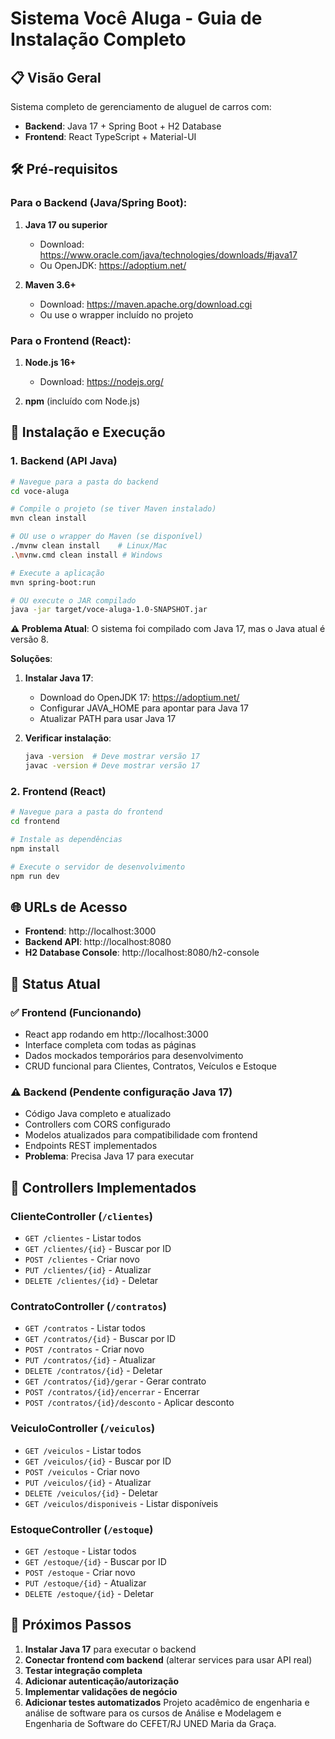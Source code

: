 # Sistema Você Aluga - Guia de Instalação Completo

## 📋 Visão Geral

Sistema completo de gerenciamento de aluguel de carros com:
- **Backend**: Java 17 + Spring Boot + H2 Database
- **Frontend**: React TypeScript + Material-UI

## 🛠️ Pré-requisitos

### Para o Backend (Java/Spring Boot):
1. **Java 17 ou superior**
   - Download: https://www.oracle.com/java/technologies/downloads/#java17
   - Ou OpenJDK: https://adoptium.net/

2. **Maven 3.6+**
   - Download: https://maven.apache.org/download.cgi
   - Ou use o wrapper incluído no projeto

### Para o Frontend (React):
1. **Node.js 16+**
   - Download: https://nodejs.org/

2. **npm** (incluído com Node.js)

## 🚀 Instalação e Execução

### 1. Backend (API Java)

```bash
# Navegue para a pasta do backend
cd voce-aluga

# Compile o projeto (se tiver Maven instalado)
mvn clean install

# OU use o wrapper do Maven (se disponível)
./mvnw clean install    # Linux/Mac
.\mvnw.cmd clean install # Windows

# Execute a aplicação
mvn spring-boot:run

# OU execute o JAR compilado
java -jar target/voce-aluga-1.0-SNAPSHOT.jar
```

**⚠️ Problema Atual**: O sistema foi compilado com Java 17, mas o Java atual é versão 8.

**Soluções**:

1. **Instalar Java 17**:
   - Download do OpenJDK 17: https://adoptium.net/
   - Configurar JAVA_HOME para apontar para Java 17
   - Atualizar PATH para usar Java 17

2. **Verificar instalação**:
   ```bash
   java -version  # Deve mostrar versão 17
   javac -version # Deve mostrar versão 17
   ```

### 2. Frontend (React)

```bash
# Navegue para a pasta do frontend
cd frontend

# Instale as dependências
npm install

# Execute o servidor de desenvolvimento
npm run dev
```

## 🌐 URLs de Acesso

- **Frontend**: http://localhost:3000
- **Backend API**: http://localhost:8080
- **H2 Database Console**: http://localhost:8080/h2-console

## 📡 Status Atual

### ✅ Frontend (Funcionando)
- React app rodando em http://localhost:3000
- Interface completa com todas as páginas
- Dados mockados temporários para desenvolvimento
- CRUD funcional para Clientes, Contratos, Veículos e Estoque

### ⚠️ Backend (Pendente configuração Java 17)
- Código Java completo e atualizado
- Controllers com CORS configurado
- Modelos atualizados para compatibilidade com frontend
- Endpoints REST implementados
- **Problema**: Precisa Java 17 para executar

## 🔧 Controllers Implementados

### ClienteController (`/clientes`)
- `GET /clientes` - Listar todos
- `GET /clientes/{id}` - Buscar por ID
- `POST /clientes` - Criar novo
- `PUT /clientes/{id}` - Atualizar
- `DELETE /clientes/{id}` - Deletar

### ContratoController (`/contratos`)
- `GET /contratos` - Listar todos
- `GET /contratos/{id}` - Buscar por ID
- `POST /contratos` - Criar novo
- `PUT /contratos/{id}` - Atualizar
- `DELETE /contratos/{id}` - Deletar
- `GET /contratos/{id}/gerar` - Gerar contrato
- `POST /contratos/{id}/encerrar` - Encerrar
- `POST /contratos/{id}/desconto` - Aplicar desconto

### VeiculoController (`/veiculos`)
- `GET /veiculos` - Listar todos
- `GET /veiculos/{id}` - Buscar por ID
- `POST /veiculos` - Criar novo
- `PUT /veiculos/{id}` - Atualizar
- `DELETE /veiculos/{id}` - Deletar
- `GET /veiculos/disponiveis` - Listar disponíveis

### EstoqueController (`/estoque`)
- `GET /estoque` - Listar todos
- `GET /estoque/{id}` - Buscar por ID
- `POST /estoque` - Criar novo
- `PUT /estoque/{id}` - Atualizar
- `DELETE /estoque/{id}` - Deletar

## 🎯 Próximos Passos

1. **Instalar Java 17** para executar o backend
2. **Conectar frontend com backend** (alterar services para usar API real)
3. **Testar integração completa**
4. **Adicionar autenticação/autorização**
5. **Implementar validações de negócio**
6. **Adicionar testes automatizados**
Projeto acadêmico de engenharia e análise de software para os cursos de Análise e Modelagem e Engenharia de Software do CEFET/RJ UNED Maria da Graça. 
